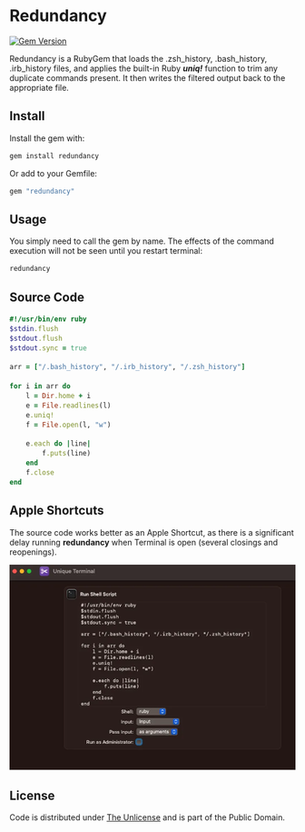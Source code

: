 # Redundancy

[![Gem Version](https://badge.fury.io/rb/redundancy.svg)](https://badge.fury.io/rb/redundancy)

Redundancy is a RubyGem that loads the .zsh_history, .bash_history, .irb_history files, and applies the built-in Ruby ***uniq!*** function to trim any duplicate commands present. It then writes the filtered output back to the appropriate file.

## Install

Install the gem with:

```bash
gem install redundancy
```

Or add to your Gemfile:

```bash
gem "redundancy"
```

## Usage

You simply need to call the gem by name. The effects of the command execution will not be seen until you restart terminal:

```bash
redundancy
```

## Source Code

```ruby
#!/usr/bin/env ruby
$stdin.flush
$stdout.flush
$stdout.sync = true

arr = ["/.bash_history", "/.irb_history", "/.zsh_history"]

for i in arr do
    l = Dir.home + i
    e = File.readlines(l)
    e.uniq!
    f = File.open(l, "w")

    e.each do |line|
        f.puts(line)
    end
    f.close
end
```

## Apple Shortcuts

The source code works better as an Apple Shortcut, as there is a significant delay running **redundancy** when Terminal is open (several closings and reopenings).

![Apple](apple.webp)

## License

Code is distributed under [The Unlicense](https://github.com/farghul/redundancy/blob/main/LICENSE.md) and is part of the Public Domain.
